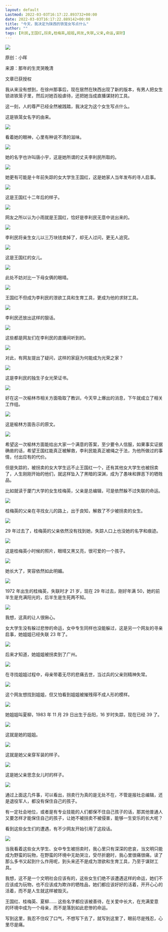 ```yaml
---
layout: default
Lastmod: 2022-03-03T16:17:22.893732+00:00
date: 2022-03-03T16:17:22.889142+00:00
title: "今天，我决定为陕西的铁笼女写点什么"
author: ""
tags: [利民,王国红,拐卖,桂梅英,姐姐,网友,失联,父亲,命运,谋财]
---
```


![](https://images.weserv.nl/?url=https%3A//mmbiz.qpic.cn/mmbiz_jpg/XQjuZQYsUrAeedY44y6IaxR6Pn4qsOe7tS1p6Zwmd9mpSIYYZ9Kx1E4QLMiccOF3Oia0ic2xictVWjqGnZUNmEHong/640%3Fwx_fmt%3Djpeg)

原创：小晖

来源：那年的生灵哭晚清

文章已获授权

我从来没有想到，在徐州那事后，现在居然在陕西出现了新的版本，有男人把女生锁进铁笼子里，然后对她百般虐待，还把她当成直播谋财的工具。

这一刻，人的尊严已经全然被践踏，我决定为这个女生写点什么。

这是铁笼女名字的由来。

![](https://images.weserv.nl/?url=https%3A//mmbiz.qpic.cn/mmbiz_png/xKAqNGOAjaTU4MLm4NLdBM1bNpavnrPnu2CE9xXY9lt0u6qdApibgzkyYjWicPXUsGOyWicxRQGfZYnmNumAowyag/640%3Fwx_fmt%3Dpng)

看着她的眼神，心里有种说不清的滋味。

![](https://images.weserv.nl/?url=https%3A//mmbiz.qpic.cn/mmbiz_png/xKAqNGOAjaTU4MLm4NLdBM1bNpavnrPnA2zltp4As8iaLiaW6YWVlXvV68UPsvy1O9McUNeFjFFXhLRr58SToAtQ/640%3Fwx_fmt%3Dpng)

她的名字也许叫唐小宇，这是她所谓的丈夫李利民所取的。

![](https://images.weserv.nl/?url=https%3A//mmbiz.qpic.cn/mmbiz_png/xKAqNGOAjaTU4MLm4NLdBM1bNpavnrPndkgX8U6pBibZTU8wVfib5OLibEqAvq5Rg0dcRT4pHxAnRdCrjLv9WcADA/640%3Fwx_fmt%3Dpng)

她更有可能是十年前失踪的女大学生王国红，这是她家人当年发布的寻人启事。

![](https://images.weserv.nl/?url=https%3A//mmbiz.qpic.cn/mmbiz_png/xKAqNGOAjaTU4MLm4NLdBM1bNpavnrPnfOZwiazYv0rKiauhB2KdF5mHuicRDoNcKwE6H8oniaVxPWJlNMTJPrwictw/640%3Fwx_fmt%3Dpng)

这是王国红十二年后的样子。

![](https://images.weserv.nl/?url=https%3A//mmbiz.qpic.cn/mmbiz_png/xKAqNGOAjaTU4MLm4NLdBM1bNpavnrPnggwa48UDHbKsXE06NYJG0c7kK7yNctfLXwysIpxXOc2Ae2j2g4Azdw/640%3Fwx_fmt%3Dpng)

网友之所以认为小雨就是王国红，恰好是李利民无意中说出来的。

![](https://images.weserv.nl/?url=https%3A//mmbiz.qpic.cn/mmbiz_png/xKAqNGOAjaTU4MLm4NLdBM1bNpavnrPnqbqhAgoVknzMGZXFHBez8rpCcSYx3iblZs13z51kU9h8V8uWkkibgPUg/640%3Fwx_fmt%3Dpng)

李利民将亲生女儿以三万块钱卖掉了，却无人过问，更无人追究。

![](https://images.weserv.nl/?url=https%3A//mmbiz.qpic.cn/mmbiz_png/xKAqNGOAjaTU4MLm4NLdBM1bNpavnrPnyuvfjsvyD7Aicc532gZNlmiaFb608kBWju92aaKFlGia8jciaLOf8n3Mqg/640%3Fwx_fmt%3Dpng)

这是王国红的女儿。

![](https://images.weserv.nl/?url=https%3A//mmbiz.qpic.cn/mmbiz_png/xKAqNGOAjaTU4MLm4NLdBM1bNpavnrPnRIcvgOeLvxYO9tpBicwib6r9LclUDFXNNCKBEzQLg9p5LKib0h51dpwqw/640%3Fwx_fmt%3Dpng)

此处不妨对比一下母女俩的眼晴。

![](https://images.weserv.nl/?url=https%3A//mmbiz.qpic.cn/mmbiz_png/xKAqNGOAjaTU4MLm4NLdBM1bNpavnrPnQlkDeoKHXwXL1GE9EpcS8IwVdMp06qSoYTe0QelJUKDXLy1zeELxRw/640%3Fwx_fmt%3Dpng)

王国红不但成为李利民的泄欲工具和生育工具，更成为他的求财工具。

![](https://images.weserv.nl/?url=https%3A//mmbiz.qpic.cn/mmbiz_png/xKAqNGOAjaTU4MLm4NLdBM1bNpavnrPnibDUjibCIn9rSvd92SGb0tY9STgIA1n31BP1Hn1KQStLS5BjMdsGTzGA/640%3Fwx_fmt%3Dpng)

李利民还放出这样的狠话。

![](https://images.weserv.nl/?url=https%3A//mmbiz.qpic.cn/mmbiz_png/xKAqNGOAjaTU4MLm4NLdBM1bNpavnrPnXcIYcQrJFxLpNuaRxmq1XJmP1rictX7qbdrocaHklXaia4EttndH7tpg/640%3Fwx_fmt%3Dpng)

这些都是网友们在李利民的直播间听到的。

![](https://images.weserv.nl/?url=https%3A//mmbiz.qpic.cn/mmbiz_png/xKAqNGOAjaTU4MLm4NLdBM1bNpavnrPnXp9XjsyUNYEm6h1Kicj6OLEjNtYiaZ4BQ829PSWHiaL5XPoPybkP9Nkiag/640%3Fwx_fmt%3Dpng)

对此，有网友提出了疑问，这样的家庭为何能成为光荣之家？

![](https://images.weserv.nl/?url=https%3A//mmbiz.qpic.cn/mmbiz_png/xKAqNGOAjaTU4MLm4NLdBM1bNpavnrPnMEriaHtXBDnWThaLzvs3pyNxMKLm85Aa1usqGliawNLJ4GK2ARCl3BrQ/640%3Fwx_fmt%3Dpng)

这是李利民的独生子女光荣证书。

![](https://images.weserv.nl/?url=https%3A//mmbiz.qpic.cn/mmbiz_png/xKAqNGOAjaTU4MLm4NLdBM1bNpavnrPna6x6hXGcIGz6jvzcq9d0wLTpvtSanNPcz8vMALu9EWvsTGzIpcjy3A/640%3Fwx_fmt%3Dpng)

好在这一次榆林市相关方面吸取了教训，今天早上爆出的消息，下午就成立了相关工作组。

![](https://images.weserv.nl/?url=https%3A//mmbiz.qpic.cn/mmbiz_png/xKAqNGOAjaTU4MLm4NLdBM1bNpavnrPnhibv5Eoia3BA7clrUFdibOwdZUkbFE2IQZ9BdVZ2JyKPMD26dWedclavw/640%3Fwx_fmt%3Dpng)

这是榆林方面告示的原文。

![](https://images.weserv.nl/?url=https%3A//mmbiz.qpic.cn/mmbiz_png/xKAqNGOAjaTU4MLm4NLdBM1bNpavnrPndowBdUVy8br4tyricyZeR69fqnibWUlMJaibUR0mRM7iah78Kz1tmjBmTQ/640%3Fwx_fmt%3Dpng)

希望这一次榆林方面能给出大家一个满意的答案，至少要令人信服，如果事实证据确凿的话，希望王国红能真正被解救，李利民能真正被绳之于法，为他所做过的事情，付出应有的代价。

但是失踪的，被拐卖的女大学生远不止王国红一个，还有其他女大学生也被拐卖了，人生刚刚开始的他们，就这样坠入了黑暗的深渊，成为了愚味和罪恶下的牺牲品。

比如就读于厦门大学的女生桂梅英，父亲是总编辑，可是依然躲不过失联的命运。

![](https://images.weserv.nl/?url=https%3A//mmbiz.qpic.cn/mmbiz_png/xKAqNGOAjaTU4MLm4NLdBM1bNpavnrPnSU7KqZViba6D6bQdaiaoyA3JIYp2iaeeaEoiaZdKOcjjmeTUNTZMeg7uyA/640%3Fwx_fmt%3Dpng)

桂梅英的父亲在寻找女儿的路上，出于良知，解救了不少被拐卖的女生。

![](https://images.weserv.nl/?url=https%3A//mmbiz.qpic.cn/mmbiz_png/xKAqNGOAjaTU4MLm4NLdBM1bNpavnrPngKAEtQllLh2eB3o8c29alwKbecHt0zrKJP7Ba0rro30uIaTu0BIGJA/640%3Fwx_fmt%3Dpng)

29 年过去了，桂梅英的父亲依然没有找到她，失踪人口上也没她的名字和痕迹。

![](https://images.weserv.nl/?url=https%3A//mmbiz.qpic.cn/mmbiz_png/xKAqNGOAjaTU4MLm4NLdBM1bNpavnrPn8XMiaf1xn5Jd205VwqLjK1mbpBtyibuJcDbfVhBlajkHFcUVTmT9ibL9Q/640%3Fwx_fmt%3Dpng)

这是桂梅英小时候的照片，眼晴又黑又亮，很可爱的一个孩子。

![](https://images.weserv.nl/?url=https%3A//mmbiz.qpic.cn/mmbiz_png/xKAqNGOAjaTU4MLm4NLdBM1bNpavnrPnXq1gb6f7x5vCpe0eINxOx9zFPQDwr0JK6vFnmKZy1AnYicYj2wIqA2g/640%3Fwx_fmt%3Dpng)

她长大了，笑容依然如此明媚。

![](https://images.weserv.nl/?url=https%3A//mmbiz.qpic.cn/mmbiz_png/xKAqNGOAjaTU4MLm4NLdBM1bNpavnrPniaHSJrzH0yNs0Zh0K3NjkfbTia9OksGyrTkktyX5KK59pCiaJOCtVXzFA/640%3Fwx_fmt%3Dpng)

1972 年出生的桂梅英，失联时才 21 岁，现在 29 年过去，刚好年满 50，她的前半生是充满阳光的，后半生是生死两不知。

![](https://images.weserv.nl/?url=https%3A//mmbiz.qpic.cn/mmbiz_png/xKAqNGOAjaTU4MLm4NLdBM1bNpavnrPnrXcN3LyCxp1hmMNeTsnHrcdwdkhVXEzITPgKUMFScS0thxXxcaYFIg/640%3Fwx_fmt%3Dpng)

我想，这真的让人很揪心。

女大学生没有躲过悲惨的命运，女中专生同样也没能躲过，这是另一个网友的寻亲启事，她姐姐已经失联 23 年了。

![](https://images.weserv.nl/?url=https%3A//mmbiz.qpic.cn/mmbiz_png/xKAqNGOAjaTU4MLm4NLdBM1bNpavnrPnDQqyJiaTLnhJMCR3tma2bZGjAl2fzwYI0E38mRx4d18mxjCFOUYAUibg/640%3Fwx_fmt%3Dpng)

后来才知道，她姐姐被拐卖到了广州。

![](https://images.weserv.nl/?url=https%3A//mmbiz.qpic.cn/mmbiz_png/xKAqNGOAjaTU4MLm4NLdBM1bNpavnrPnmVBNnWUlMREmggP7icKU1qtsXFrgkfYuneKIkpHr5FDZK3hCs5CYw4w/640%3Fwx_fmt%3Dpng)

在寻找姐姐过程中，母亲带着无尽的悲痛去世，当过兵的父亲则精神失常。

![](https://images.weserv.nl/?url=https%3A//mmbiz.qpic.cn/mmbiz_png/xKAqNGOAjaTU4MLm4NLdBM1bNpavnrPnhdDQDrsibtmOIeDB2QqwY6hQhoib0qSmrxmyr3c7cHHRYpJAEhcN9OrA/640%3Fwx_fmt%3Dpng)

这个网友想找到姐姐，但又怕看到姐姐被摧残得不成人形的模样。

![](https://images.weserv.nl/?url=https%3A//mmbiz.qpic.cn/mmbiz_png/xKAqNGOAjaTU4MLm4NLdBM1bNpavnrPnNLnCHFK6jLSEt49dsoWOv51PScCHTiboic2pic6iaGOLmjVb4XxEWGTkDw/640%3Fwx_fmt%3Dpng)

她姐姐叫夏柳，1983 年 11 月 29 日出生于岳阳，16 岁时失踪，现在已经 39 了。

![](https://images.weserv.nl/?url=https%3A//mmbiz.qpic.cn/mmbiz_png/xKAqNGOAjaTU4MLm4NLdBM1bNpavnrPn7XjfBBAoEV6Q9FPIVCGIRNglgNJTAyEUAlyPMCEtkPWXRnyMOqs7Og/640%3Fwx_fmt%3Dpng)

这就是她的姐姐。

![](https://images.weserv.nl/?url=https%3A//mmbiz.qpic.cn/mmbiz_png/xKAqNGOAjaTU4MLm4NLdBM1bNpavnrPnmek4T17dANGmyxibbHc201cjHLbHVpDAiaegemYRrQSRapEAib38nTIQQ/640%3Fwx_fmt%3Dpng)

这就是她父亲穿军装的样子。

![](https://images.weserv.nl/?url=https%3A//mmbiz.qpic.cn/mmbiz_png/xKAqNGOAjaTU4MLm4NLdBM1bNpavnrPnqefGniakVa2h7pnq67uH1yY1pt29v3NSC8ex3qh1qkbHYcpJcTqS6Hw/640%3Fwx_fmt%3Dpng)

这是她父亲思念女儿时的样子。

![](https://images.weserv.nl/?url=https%3A//mmbiz.qpic.cn/mmbiz_png/xKAqNGOAjaTU4MLm4NLdBM1bNpavnrPnblgfakufUViaMuGPSdk3iacbFBibicSnWV82wo6QFQR1tuvBSrO5ZLWsicw/640%3Fwx_fmt%3Dpng)

通过上面这几件事，可以看出，拐卖行为真的是无处不在，不管是报社总编辑，还是退役军人，都没有保住自己的孩子。

有一定社会地位，或者是有专业技能的人们都保不住自己孩子的话，那其他普通人又要怎样才能保住自己的孩子，让她不被拐卖不被侵害，能够一生安乐的长大呢？

看到这些女生们的遭遇，有不少网友开始引用了这段话。

![](https://images.weserv.nl/?url=https%3A//mmbiz.qpic.cn/mmbiz_png/xKAqNGOAjaTU4MLm4NLdBM1bNpavnrPntR9VcJPEO7kTQ0Zjryr3rs6WyGAa8wLNS2L37YVKVWFgUB7hmpBDNA/640%3Fwx_fmt%3Dpng)

当我看着这些女大学生、女中专生被拐卖时，我心里只有深深的悲哀，当文明只能成为野蛮的玩物，在野蛮的环境中无助哭泣，受尽折磨时，我心里很痛很痛，读了那么多书又起到什么作用呢，到头来还不是成为泄欲和生育工具，乃至于谋财工具。

我想，这不是一个文明社会应该有的，这些女生们绝不该遭遇这样的命运，她们不应该成为玩物，也不应该成为欺诈的牺牲品，她们都应该好好的活着，开开心心的活着，而不是人生就这样被毁灭。

王国红、桂梅英、夏柳…… 这些名字都应该被善待，在关爱中长大，在充满爱意的环境中成为一个母亲，而不是落到如此悲惨的命运。

写到这里，我忍不住叹了口气，不想写下去了，就写到这里了，眼前尽是残忍，心里尽是痛。
